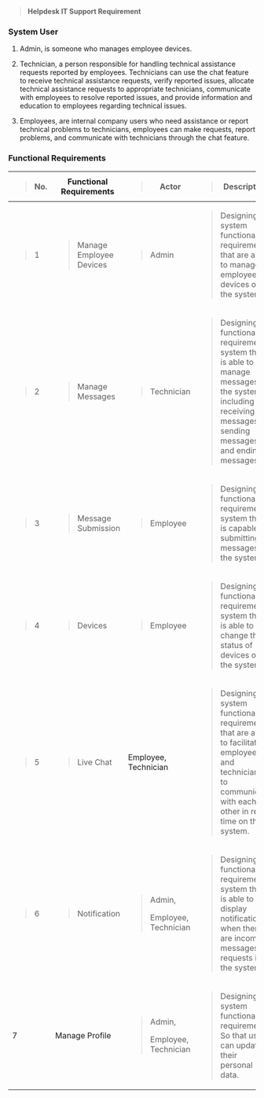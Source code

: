 > **Helpdesk IT Support Requirement**

### System User

1)  Admin, is someone who manages employee devices.

2)  Technician, a person responsible for handling technical assistance
    requests reported by employees. Technicians can use the chat feature
    to receive technical assistance requests, verify reported issues,
    allocate technical assistance requests to appropriate technicians,
    communicate with employees to resolve reported issues, and provide
    information and education to employees regarding technical issues.

3)  Employees, are internal company users who need assistance or report
    technical problems to technicians, employees can make requests,
    report problems, and communicate with technicians through the chat
    feature.

### Functional Requirements

<table>
<colgroup>
<col style="width: 6%" />
<col style="width: 31%" />
<col style="width: 14%" />
<col style="width: 47%" />
</colgroup>
<thead>
<tr class="header">
<th><blockquote>
<p><strong>No.</strong></p>
</blockquote></th>
<th><strong>Functional Requirements</strong></th>
<th><blockquote>
<p><strong>Actor</strong></p>
</blockquote></th>
<th><blockquote>
<p><strong>Description</strong></p>
</blockquote></th>
</tr>
</thead>
<tbody>
<tr class="odd">
<td><blockquote>
<p>1</p>
</blockquote></td>
<td><blockquote>
<p>Manage Employee Devices</p>
</blockquote></td>
<td><blockquote>
<p>Admin</p>
</blockquote></td>
<td><blockquote>
<p>Designing system functional requirements that are able to manage
employee devices on the system.</p>
</blockquote></td>
</tr>
<tr class="even">
<td><blockquote>
<p>2</p>
</blockquote></td>
<td><blockquote>
<p>Manage Messages</p>
</blockquote></td>
<td><blockquote>
<p>Technician</p>
</blockquote></td>
<td><blockquote>
<p>Designing functional requirements system that is able to manage
messages on the system including receiving messages, sending messages,
and ending messages.</p>
</blockquote></td>
</tr>
<tr class="odd">
<td><blockquote>
<p>3</p>
</blockquote></td>
<td><blockquote>
<p>Message Submission</p>
</blockquote></td>
<td><blockquote>
<p>Employee</p>
</blockquote></td>
<td><blockquote>
<p>Designing functional requirements system that is capable of
submitting messages to the system.</p>
</blockquote></td>
</tr>
<tr class="even">
<td><blockquote>
<p>4</p>
</blockquote></td>
<td><blockquote>
<p>Devices</p>
</blockquote></td>
<td><blockquote>
<p>Employee</p>
</blockquote></td>
<td><blockquote>
<p>Designing functional requirements system that is able to change the
status of devices on the system.</p>
</blockquote></td>
</tr>
<tr class="odd">
<td><blockquote>
<p>5</p>
</blockquote></td>
<td><blockquote>
<p>Live Chat</p>
</blockquote></td>
<td>Employee, Technician</td>
<td><blockquote>
<p>Designing system functional requirements that are able to facilitate
employees and technicians to communicate with each other in real-time on
the system.</p>
</blockquote></td>
</tr>
<tr class="even">
<td><blockquote>
<p>6</p>
</blockquote></td>
<td><blockquote>
<p>Notification</p>
</blockquote></td>
<td><blockquote>
<p>Admin,</p>
<p>Employee, Technician</p>
</blockquote></td>
<td><blockquote>
<p>Designing functional requirements system that is able to display
notifications when there are incoming messages or requests in the
system.</p>
</blockquote></td>
</tr>
<tr class="odd">
<td>7</td>
<td>Manage Profile</td>
<td><blockquote>
<p>Admin,</p>
<p>Employee, Technician</p>
</blockquote></td>
<td><blockquote>
<p>Designing system functional requirements So that users can update
their personal data.</p>
</blockquote></td>
</tr>
</tbody>
</table>
